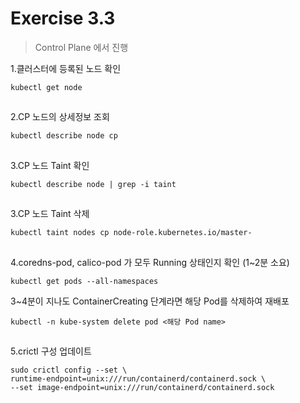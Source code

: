 # Exercise 3.3


> Control Plane 에서 진행

1.클러스터에 등록된 노드 확인
```
kubectl get node
```

##

2.CP 노드의 상세정보 조회
```
kubectl describe node cp
```

##

3.CP 노드 Taint 확인
```
kubectl describe node | grep -i taint
```

##

3.CP 노드 Taint 삭제
```
kubectl taint nodes cp node-role.kubernetes.io/master-
```

##

4.coredns-pod, calico-pod 가 모두 Running 상태인지 확인 (1~2분 소요)
```
kubectl get pods --all-namespaces
```

3~4분이 지나도 ContainerCreating 단계라면 해당 Pod를 삭제하여 재배포
```
kubectl -n kube-system delete pod <해당 Pod name>
```

##

5.crictl 구성 업데이트

```
sudo crictl config --set \
runtime-endpoint=unix:///run/containerd/containerd.sock \
--set image-endpoint=unix:///run/containerd/containerd.sock
```
